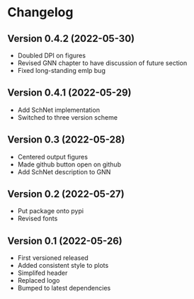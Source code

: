 # Changelog

## Version 0.4.2 (2022-05-30)

* Doubled DPI on figures
* Revised GNN chapter to have discussion of future section
* Fixed long-standing emlp bug

## Version 0.4.1 (2022-05-29)

* Add SchNet implementation
* Switched to three version scheme

## Version 0.3 (2022-05-28)

* Centered output figures
* Made github button open on github
* Add SchNet description to GNN

## Version 0.2 (2022-05-27)

* Put package onto pypi
* Revised fonts

## Version 0.1 (2022-05-26)

* First versioned released
* Added consistent style to plots
* Simplifed header
* Replaced logo
* Bumped to latest dependencies
